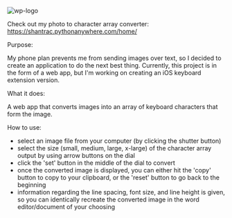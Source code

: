 
![wp-logo](https://github.com/user-attachments/assets/88f6ee5c-31c8-401d-bc37-17049f551990)


Check out my photo to character array converter: https://shantrac.pythonanywhere.com/home/

Purpose:

My phone plan prevents me from sending images over text, so I decided to create an application to do the next best thing. Currently, this project is in the form of a web app, but I'm working on creating an iOS keyboard extension version.

What it does:

A web app that converts images into an array of keyboard characters that form the image.

How to use:

- select an image file from your computer (by clicking the shutter button)
- select the size (small, medium, large, x-large) of the character array output by using arrow buttons on the dial
- click the 'set' button in the middle of the dial to convert
- once the converted image is displayed, you can either hit the 'copy' button to copy to your clipboard, or the 'reset' button to go back to the beginning
- information regarding the line spacing, font size, and line height is given, so you can identically recreate the converted image in the word editor/document of your choosing


